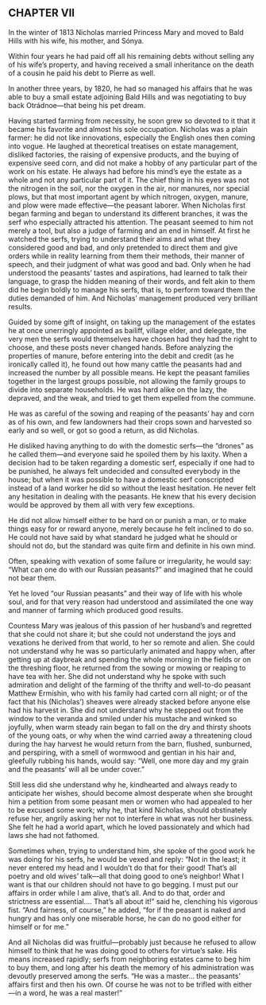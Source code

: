 ## CHAPTER VII

In the winter of 1813 Nicholas married Princess Mary and moved to Bald
Hills with his wife, his mother, and Sónya.

Within four years he had paid off all his remaining debts without
selling any of his wife’s property, and having received a small
inheritance on the death of a cousin he paid his debt to Pierre as well.

In another three years, by 1820, he had so managed his affairs that he
was able to buy a small estate adjoining Bald Hills and was negotiating
to buy back Otrádnoe—that being his pet dream.

Having started farming from necessity, he soon grew so devoted to it
that it became his favorite and almost his sole occupation. Nicholas was
a plain farmer: he did not like innovations, especially the English ones
then coming into vogue. He laughed at theoretical treatises on estate
management, disliked factories, the raising of expensive products,
and the buying of expensive seed corn, and did not make a hobby of any
particular part of the work on his estate. He always had before his
mind’s eye the estate as a whole and not any particular part of it. The
chief thing in his eyes was not the nitrogen in the soil, nor the oxygen
in the air, nor manures, nor special plows, but that most important
agent by which nitrogen, oxygen, manure, and plow were made
effective—the peasant laborer. When Nicholas first began farming
and began to understand its different branches, it was the serf who
especially attracted his attention. The peasant seemed to him not merely
a tool, but also a judge of farming and an end in himself. At first
he watched the serfs, trying to understand their aims and what they
considered good and bad, and only pretended to direct them and give
orders while in reality learning from them their methods, their manner
of speech, and their judgment of what was good and bad. Only when he
had understood the peasants’ tastes and aspirations, had learned to talk
their language, to grasp the hidden meaning of their words, and felt
akin to them did he begin boldly to manage his serfs, that is, to
perform toward them the duties demanded of him. And Nicholas’ management
produced very brilliant results.

Guided by some gift of insight, on taking up the management of the
estates he at once unerringly appointed as bailiff, village elder, and
delegate, the very men the serfs would themselves have chosen had they
had the right to choose, and these posts never changed hands. Before
analyzing the properties of manure, before entering into the debit and
credit (as he ironically called it), he found out how many cattle the
peasants had and increased the number by all possible means. He kept the
peasant families together in the largest groups possible, not allowing
the family groups to divide into separate households. He was hard alike
on the lazy, the depraved, and the weak, and tried to get them expelled
from the commune.

He was as careful of the sowing and reaping of the peasants’ hay
and corn as of his own, and few landowners had their crops sown
and harvested so early and so well, or got so good a return, as did
Nicholas.

He disliked having anything to do with the domestic serfs—the “drones”
as he called them—and everyone said he spoiled them by his laxity. When
a decision had to be taken regarding a domestic serf, especially if one
had to be punished, he always felt undecided and consulted everybody in
the house; but when it was possible to have a domestic serf conscripted
instead of a land worker he did so without the least hesitation. He
never felt any hesitation in dealing with the peasants. He knew that his
every decision would be approved by them all with very few exceptions.

He did not allow himself either to be hard on or punish a man, or to
make things easy for or reward anyone, merely because he felt inclined
to do so. He could not have said by what standard he judged what he
should or should not do, but the standard was quite firm and definite in
his own mind.

Often, speaking with vexation of some failure or irregularity, he would
say: “What can one do with our Russian peasants?” and imagined that he
could not bear them.

Yet he loved “our Russian peasants” and their way of life with his whole
soul, and for that very reason had understood and assimilated the one
way and manner of farming which produced good results.

Countess Mary was jealous of this passion of her husband’s and regretted
that she could not share it; but she could not understand the joys and
vexations he derived from that world, to her so remote and alien. She
could not understand why he was so particularly animated and happy
when, after getting up at daybreak and spending the whole morning in the
fields or on the threshing floor, he returned from the sowing or mowing
or reaping to have tea with her. She did not understand why he spoke
with such admiration and delight of the farming of the thrifty and
well-to-do peasant Matthew Ermíshin, who with his family had carted
corn all night; or of the fact that his (Nicholas’) sheaves were already
stacked before anyone else had his harvest in. She did not understand
why he stepped out from the window to the veranda and smiled under his
mustache and winked so joyfully, when warm steady rain began to fall
on the dry and thirsty shoots of the young oats, or why when the wind
carried away a threatening cloud during the hay harvest he would return
from the barn, flushed, sunburned, and perspiring, with a smell of
wormwood and gentian in his hair and, gleefully rubbing his hands, would
say: “Well, one more day and my grain and the peasants’ will all be
under cover.”

Still less did she understand why he, kindhearted and always ready to
anticipate her wishes, should become almost desperate when she brought
him a petition from some peasant men or women who had appealed to her
to be excused some work; why he, that kind Nicholas, should obstinately
refuse her, angrily asking her not to interfere in what was not her
business. She felt he had a world apart, which he loved passionately and
which had laws she had not fathomed.

Sometimes when, trying to understand him, she spoke of the good work he
was doing for his serfs, he would be vexed and reply: “Not in the least;
it never entered my head and I wouldn’t do that for their good! That’s
all poetry and old wives’ talk—all that doing good to one’s neighbor!
What I want is that our children should not have to go begging. I must
put our affairs in order while I am alive, that’s all. And to do that,
order and strictness are essential.... That’s all about it!” said he,
clenching his vigorous fist. “And fairness, of course,” he added, “for
if the peasant is naked and hungry and has only one miserable horse, he
can do no good either for himself or for me.”

And all Nicholas did was fruitful—probably just because he refused to
allow himself to think that he was doing good to others for virtue’s
sake. His means increased rapidly; serfs from neighboring estates came
to beg him to buy them, and long after his death the memory of his
administration was devoutly preserved among the serfs. “He was a
master... the peasants’ affairs first and then his own. Of course he was
not to be trifled with either—in a word, he was a real master!”





